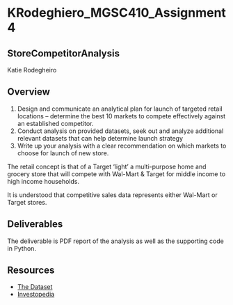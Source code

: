 # KRodeghiero_MGSC410_Assignment4
## StoreCompetitorAnalysis
Katie Rodegheiro

## Overview

1. Design and communicate an analytical plan for launch of targeted retail locations – determine the best 10 markets to compete effectively against an established competitor.
2. Conduct analysis on provided datasets, seek out and analyze additional relevant datasets that can help determine launch strategy
3. Write up your analysis with a clear recommendation on which markets to choose for launch of new store.

The retail concept is that of a Target ‘light’ a multi-purpose home and grocery store that will compete with Wal-Mart & Target for middle income to high income households.

It is understood that competitive sales data represents either Wal-Mart or Target stores.

## Deliverables
The deliverable is PDF report of the analysis as well as the supporting code in Python.

## Resources
- [The Dataset](https://www.kaggle.com/c/walmart-recruiting-store-sales-forecasting/data)
- [Investopedia](https://www.investopedia.com/financial-edge/0912/which-income-class-are-you.aspx#:~:text=The%20Pew%20Research%20Center%20defines,make%20between%20%2443%2C350%20and%20%24130%2C000)
